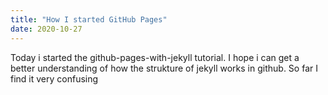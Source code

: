 ```yaml
---
title: "How I started GitHub Pages"
date: 2020-10-27
---
```


Today i started the github-pages-with-jekyll tutorial. I hope i can get a better understanding of how the strukture of jekyll works in github. So far I find it very confusing
